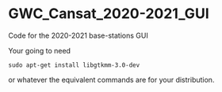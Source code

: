 # GWC_Cansat_2020-2021_GUI
Code for the 2020-2021 base-stations GUI

Your going to need
```
sudo apt-get install libgtkmm-3.0-dev
```
or whatever the equivalent commands are for your distribution.
